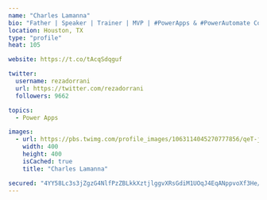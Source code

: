 ```yaml
---
name: "Charles Lamanna"
bio: "Father | Speaker | Trainer | MVP | #PowerApps & #PowerAutomate Community Super User | YouTuber Right-pointing triangle http://youtube.com/c/rezadorrani | Learn - Share - Clockwise rightwards and leftwards open circle arrows"
location: Houston, TX
type: "profile"
heat: 105

website: https://t.co/tAcqSdqguf

twitter:
  username: rezadorrani
  url: https://twitter.com/rezadorrani
  followers: 9662

topics:
  - Power Apps

images:
  - url: https://pbs.twimg.com/profile_images/1063114045270777856/qeT-jpWr_400x400.jpg
    width: 400
    height: 400
    isCached: true
    title: "Charles Lamanna"

secured: "4YY58Lc3s3jZgzG4NlfPzZBLkkXztjlggvXRsGdiM1UOqJ4EqANppvoXf3He/v/EiEEfTLMInCerz6hTO0g35gq8agJcErHYQNsgrp1UjsvxvRH5eOtAR7tSQAJc6PH57jO7aqf8wlk/Iqxn7d0CqBAH3UavOMaPkv8NdgECCyntd/Aw/ZJ7PYihBRwmrGu+OrklqVf+/rmNfg/ZaF5r+rJHPxtxlaLQ9lLinXuux9EPwV2sxThXA9X7j0MKt7YSTQVHIPppExljc+FJ/8PVQOwqiB/yKEcsIL7wf3Co5Lfr0jg9wvHyrlMqC9TmifCJg3taUy5h+T8q12KiQgx1UpYZOGA4vtpbd87kwQJCu1hCNGyDRniDPJR8j5ze95G3D6o8JKGRSklXcsQOkjDC0MlWOffDFaP3vjx+e4Fjiag=;z85NLkTPfZzOjWRKPWQGsg=="
---
```


